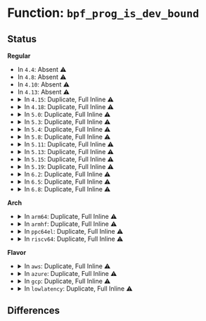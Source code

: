 # Function: <code>bpf_prog_is_dev_bound</code>

## Status
<b>Regular</b>
<ul>
<li>
In <code>4.4</code>: Absent ⚠️
</li>
<li>
In <code>4.8</code>: Absent ⚠️
</li>
<li>
In <code>4.10</code>: Absent ⚠️
</li>
<li>
In <code>4.13</code>: Absent ⚠️
</li>
<li>
<details>
<summary>In <code>4.15</code>: Duplicate, Full Inline ⚠️</summary>

**Collision:** Static Duplication

**Inline:** Full

**Transformation:** False

**Instances:**

```
In kernel/bpf/core.c (0)
Location: include/linux/bpf.h:543
Inline: True
```
```
In kernel/bpf/syscall.c (0)
Location: include/linux/bpf.h:543
Inline: True
```
```
In net/core/dev.c (0)
Location: include/linux/bpf.h:543
Inline: True
```
</details>
</li>
<li>
<details>
<summary>In <code>4.18</code>: Duplicate, Full Inline ⚠️</summary>

**Collision:** Static Duplication

**Inline:** Full

**Transformation:** False

**Instances:**

```
In kernel/bpf/core.c (0)
Location: include/linux/bpf.h:656
Inline: True
```
```
In kernel/bpf/syscall.c (0)
Location: include/linux/bpf.h:656
Inline: True
```
```
In kernel/bpf/verifier.c (0)
Location: include/linux/bpf.h:656
Inline: True
```
```
In kernel/bpf/offload.c (0)
Location: include/linux/bpf.h:656
Inline: True
```
```
In net/core/dev.c (0)
Location: include/linux/bpf.h:656
Inline: True
```
```
In net/core/filter.c (0)
Location: include/linux/bpf.h:656
Inline: True
```
</details>
</li>
<li>
<details>
<summary>In <code>5.0</code>: Duplicate, Full Inline ⚠️</summary>

**Collision:** Static Duplication

**Inline:** Full

**Transformation:** False

**Instances:**

```
In kernel/bpf/core.c (0)
Location: include/linux/bpf.h:739
Inline: True
```
```
In kernel/bpf/syscall.c (0)
Location: include/linux/bpf.h:739
Inline: True
```
```
In kernel/bpf/verifier.c (0)
Location: include/linux/bpf.h:739
Inline: True
```
```
In kernel/bpf/offload.c (0)
Location: include/linux/bpf.h:739
Inline: True
```
```
In net/core/dev.c (0)
Location: include/linux/bpf.h:739
Inline: True
```
```
In net/core/filter.c (0)
Location: include/linux/bpf.h:739
Inline: True
```
</details>
</li>
<li>
<details>
<summary>In <code>5.3</code>: Duplicate, Full Inline ⚠️</summary>

**Collision:** Static Duplication

**Inline:** Full

**Transformation:** False

**Instances:**

```
In kernel/bpf/core.c (0)
Location: include/linux/bpf.h:917
Inline: True
```
```
In kernel/bpf/syscall.c (0)
Location: include/linux/bpf.h:917
Inline: True
```
```
In kernel/bpf/verifier.c (0)
Location: include/linux/bpf.h:917
Inline: True
```
```
In kernel/bpf/offload.c (0)
Location: include/linux/bpf.h:917
Inline: True
```
```
In net/core/dev.c (0)
Location: include/linux/bpf.h:917
Inline: True
```
```
In net/core/filter.c (0)
Location: include/linux/bpf.h:917
Inline: True
```
</details>
</li>
<li>
<details>
<summary>In <code>5.4</code>: Duplicate, Full Inline ⚠️</summary>

**Collision:** Static Duplication

**Inline:** Full

**Transformation:** False

**Instances:**

```
In kernel/bpf/core.c (0)
Location: include/linux/bpf.h:919
Inline: True
```
```
In kernel/bpf/syscall.c (0)
Location: include/linux/bpf.h:919
Inline: True
```
```
In kernel/bpf/verifier.c (0)
Location: include/linux/bpf.h:919
Inline: True
```
```
In kernel/bpf/offload.c (0)
Location: include/linux/bpf.h:919
Inline: True
```
```
In net/core/dev.c (0)
Location: include/linux/bpf.h:919
Inline: True
```
```
In net/core/filter.c (0)
Location: include/linux/bpf.h:919
Inline: True
```
</details>
</li>
<li>
<details>
<summary>In <code>5.8</code>: Duplicate, Full Inline ⚠️</summary>

**Collision:** Static Duplication

**Inline:** Full

**Transformation:** False

**Instances:**

```
In kernel/bpf/core.c (ffffffff811faf02)
Location: include/linux/bpf.h:1506
Inline: True
Inline callers:
  - kernel/bpf/core.c:bpf_prog_free_deferred
  - kernel/bpf/core.c:bpf_prog_select_runtime
```
```
In kernel/bpf/syscall.c (ffffffff81200281)
Location: include/linux/bpf.h:1506
Inline: True
Inline callers:
  - kernel/bpf/syscall.c:bpf_prog_load
  - kernel/bpf/syscall.c:bpf_prog_load
  - kernel/bpf/syscall.c:__bpf_prog_get
```
```
In kernel/bpf/verifier.c (ffffffff812131a1)
Location: include/linux/bpf.h:1506
Inline: True
Inline callers:
  - kernel/bpf/verifier.c:bpf_check
  - kernel/bpf/verifier.c:bpf_check
  - kernel/bpf/verifier.c:bpf_check
  - kernel/bpf/verifier.c:bpf_check
  - kernel/bpf/verifier.c:convert_ctx_accesses
  - kernel/bpf/verifier.c:opt_hard_wire_dead_code_branches
  - kernel/bpf/verifier.c:verifier_remove_insns
  - kernel/bpf/verifier.c:check_map_prog_compatibility
  - kernel/bpf/verifier.c:do_check
```
```
In kernel/bpf/offload.c (ffffffff81229079)
Location: include/linux/bpf.h:1506
Inline: True
Inline callers:
  - kernel/bpf/offload.c:__bpf_offload_dev_match
```
```
In net/core/dev.c (ffffffff81a0c7bb)
Location: include/linux/bpf.h:1506
Inline: True
Inline callers:
  - net/core/dev.c:dev_change_xdp_fd
```
```
In net/core/filter.c (ffffffff81a2be68)
Location: include/linux/bpf.h:1506
Inline: True
```
</details>
</li>
<li>
<details>
<summary>In <code>5.11</code>: Duplicate, Full Inline ⚠️</summary>

**Collision:** Static Duplication

**Inline:** Full

**Transformation:** False

**Instances:**

```
In kernel/bpf/core.c (ffffffff811f9863)
Location: include/linux/bpf.h:1728
Inline: True
Inline callers:
  - kernel/bpf/core.c:bpf_prog_free_deferred
  - kernel/bpf/core.c:bpf_prog_select_runtime
```
```
In kernel/bpf/syscall.c (ffffffff811ff6ee)
Location: include/linux/bpf.h:1728
Inline: True
Inline callers:
  - kernel/bpf/syscall.c:bpf_prog_load
  - kernel/bpf/syscall.c:bpf_prog_load
  - kernel/bpf/syscall.c:__bpf_prog_get
```
```
In kernel/bpf/verifier.c (ffffffff81214987)
Location: include/linux/bpf.h:1728
Inline: True
Inline callers:
  - kernel/bpf/verifier.c:bpf_check
  - kernel/bpf/verifier.c:bpf_check
  - kernel/bpf/verifier.c:bpf_check
  - kernel/bpf/verifier.c:bpf_check
  - kernel/bpf/verifier.c:convert_ctx_accesses
  - kernel/bpf/verifier.c:opt_hard_wire_dead_code_branches
  - kernel/bpf/verifier.c:verifier_remove_insns
  - kernel/bpf/verifier.c:check_map_prog_compatibility
  - kernel/bpf/verifier.c:do_check
```
```
In kernel/bpf/offload.c (ffffffff81230b19)
Location: include/linux/bpf.h:1728
Inline: True
Inline callers:
  - kernel/bpf/offload.c:__bpf_offload_dev_match
```
```
In net/core/dev.c (ffffffff81a006bd)
Location: include/linux/bpf.h:1728
Inline: True
Inline callers:
  - net/core/dev.c:dev_xdp_attach
```
```
In net/core/filter.c (ffffffff81a2d248)
Location: include/linux/bpf.h:1728
Inline: True
```
</details>
</li>
<li>
<details>
<summary>In <code>5.13</code>: Duplicate, Full Inline ⚠️</summary>

**Collision:** Static Duplication

**Inline:** Full

**Transformation:** False

**Instances:**

```
In kernel/bpf/core.c (ffffffff811fa763)
Location: include/linux/bpf.h:1818
Inline: True
Inline callers:
  - kernel/bpf/core.c:bpf_prog_free_deferred
  - kernel/bpf/core.c:bpf_prog_select_runtime
```
```
In kernel/bpf/syscall.c (ffffffff81200099)
Location: include/linux/bpf.h:1818
Inline: True
Inline callers:
  - kernel/bpf/syscall.c:bpf_prog_load
  - kernel/bpf/syscall.c:bpf_prog_load
  - kernel/bpf/syscall.c:__bpf_prog_get
```
```
In kernel/bpf/verifier.c (ffffffff81217795)
Location: include/linux/bpf.h:1818
Inline: True
Inline callers:
  - kernel/bpf/verifier.c:bpf_check
  - kernel/bpf/verifier.c:bpf_check
  - kernel/bpf/verifier.c:bpf_check
  - kernel/bpf/verifier.c:bpf_check
  - kernel/bpf/verifier.c:bpf_check
  - kernel/bpf/verifier.c:convert_ctx_accesses
  - kernel/bpf/verifier.c:verifier_remove_insns
  - kernel/bpf/verifier.c:check_map_prog_compatibility
  - kernel/bpf/verifier.c:do_check
```
```
In kernel/bpf/offload.c (ffffffff81234cc9)
Location: include/linux/bpf.h:1818
Inline: True
Inline callers:
  - kernel/bpf/offload.c:__bpf_offload_dev_match
```
```
In net/core/dev.c (ffffffff819e6b12)
Location: include/linux/bpf.h:1818
Inline: True
Inline callers:
  - net/core/dev.c:dev_xdp_attach
```
```
In net/core/filter.c (ffffffff81a14719)
Location: include/linux/bpf.h:1818
Inline: True
```
</details>
</li>
<li>
<details>
<summary>In <code>5.15</code>: Duplicate, Full Inline ⚠️</summary>

**Collision:** Static Duplication

**Inline:** Full

**Transformation:** False

**Instances:**

```
In kernel/bpf/core.c (ffffffff8122be73)
Location: include/linux/bpf.h:1944
Inline: True
Inline callers:
  - kernel/bpf/core.c:bpf_prog_free_deferred
  - kernel/bpf/core.c:bpf_prog_select_runtime
```
```
In kernel/bpf/syscall.c (ffffffff81231d8c)
Location: include/linux/bpf.h:1944
Inline: True
Inline callers:
  - kernel/bpf/syscall.c:bpf_prog_load
  - kernel/bpf/syscall.c:bpf_prog_load
  - kernel/bpf/syscall.c:__bpf_prog_get
```
```
In kernel/bpf/verifier.c (ffffffff8124dd26)
Location: include/linux/bpf.h:1944
Inline: True
Inline callers:
  - kernel/bpf/verifier.c:bpf_check
  - kernel/bpf/verifier.c:bpf_check
  - kernel/bpf/verifier.c:bpf_check
  - kernel/bpf/verifier.c:bpf_check
  - kernel/bpf/verifier.c:bpf_check
  - kernel/bpf/verifier.c:convert_ctx_accesses
  - kernel/bpf/verifier.c:verifier_remove_insns
  - kernel/bpf/verifier.c:check_map_prog_compatibility
  - kernel/bpf/verifier.c:do_check
```
```
In kernel/bpf/offload.c (ffffffff8126edd5)
Location: include/linux/bpf.h:1944
Inline: True
```
```
In net/core/dev.c (ffffffff81a9b3f6)
Location: include/linux/bpf.h:1944
Inline: True
Inline callers:
  - net/core/dev.c:dev_xdp_attach
```
```
In net/core/filter.c (ffffffff81ac6292)
Location: include/linux/bpf.h:1944
Inline: True
Inline callers:
  - net/core/filter.c:xdp_is_valid_access
```
</details>
</li>
<li>
<details>
<summary>In <code>5.19</code>: Duplicate, Full Inline ⚠️</summary>

**Collision:** Static Duplication

**Inline:** Full

**Transformation:** False

**Instances:**

```
In kernel/bpf/core.c (ffffffff8126d9ea)
Location: include/linux/bpf.h:2083
Inline: True
Inline callers:
  - kernel/bpf/core.c:bpf_prog_free_deferred
  - kernel/bpf/core.c:bpf_prog_select_runtime
```
```
In kernel/bpf/syscall.c (ffffffff8127507c)
Location: include/linux/bpf.h:2083
Inline: True
Inline callers:
  - kernel/bpf/syscall.c:bpf_prog_load
  - kernel/bpf/syscall.c:bpf_prog_load
  - kernel/bpf/syscall.c:__bpf_prog_get
```
```
In kernel/bpf/verifier.c (ffffffff81294e91)
Location: include/linux/bpf.h:2083
Inline: True
Inline callers:
  - kernel/bpf/verifier.c:bpf_check
  - kernel/bpf/verifier.c:bpf_check
  - kernel/bpf/verifier.c:bpf_check
  - kernel/bpf/verifier.c:bpf_check
  - kernel/bpf/verifier.c:convert_ctx_accesses
  - kernel/bpf/verifier.c:opt_hard_wire_dead_code_branches
  - kernel/bpf/verifier.c:verifier_remove_insns
  - kernel/bpf/verifier.c:check_map_prog_compatibility
  - kernel/bpf/verifier.c:do_check
```
```
In kernel/bpf/offload.c (ffffffff812bddf5)
Location: include/linux/bpf.h:2083
Inline: True
```
```
In net/core/dev.c (ffffffff81c14abe)
Location: include/linux/bpf.h:2083
Inline: True
Inline callers:
  - net/core/dev.c:dev_xdp_attach
```
```
In net/core/filter.c (ffffffff81c41c10)
Location: include/linux/bpf.h:2083
Inline: True
Inline callers:
  - net/core/filter.c:xdp_is_valid_access
```
</details>
</li>
<li>
<details>
<summary>In <code>6.2</code>: Duplicate, Full Inline ⚠️</summary>

**Collision:** Static Duplication

**Inline:** Full

**Transformation:** False

**Instances:**

```
In kernel/bpf/core.c (ffffffff812c2e29)
Location: include/linux/bpf.h:2491
Inline: True
Inline callers:
  - kernel/bpf/core.c:bpf_prog_free_deferred
  - kernel/bpf/core.c:bpf_prog_select_runtime
```
```
In kernel/bpf/syscall.c (ffffffff812c8204)
Location: include/linux/bpf.h:2491
Inline: True
Inline callers:
  - kernel/bpf/syscall.c:bpf_prog_get_info_by_fd
  - kernel/bpf/syscall.c:bpf_prog_load
  - kernel/bpf/syscall.c:bpf_prog_load
  - kernel/bpf/syscall.c:__bpf_prog_get
```
```
In kernel/bpf/verifier.c (ffffffff812efccd)
Location: include/linux/bpf.h:2491
Inline: True
Inline callers:
  - kernel/bpf/verifier.c:bpf_check
  - kernel/bpf/verifier.c:bpf_check
  - kernel/bpf/verifier.c:bpf_check
  - kernel/bpf/verifier.c:bpf_check
  - kernel/bpf/verifier.c:convert_ctx_accesses
  - kernel/bpf/verifier.c:opt_hard_wire_dead_code_branches
  - kernel/bpf/verifier.c:verifier_remove_insns
  - kernel/bpf/verifier.c:check_map_prog_compatibility
  - kernel/bpf/verifier.c:do_check
```
```
In kernel/bpf/offload.c (ffffffff81321355)
Location: include/linux/bpf.h:2491
Inline: True
```
```
In net/core/dev.c (ffffffff81dc5bfe)
Location: include/linux/bpf.h:2491
Inline: True
Inline callers:
  - net/core/dev.c:dev_xdp_attach
```
```
In net/core/filter.c (ffffffff81df73b0)
Location: include/linux/bpf.h:2491
Inline: True
Inline callers:
  - net/core/filter.c:xdp_is_valid_access
```
</details>
</li>
<li>
<details>
<summary>In <code>6.5</code>: Duplicate, Full Inline ⚠️</summary>

**Collision:** Static Duplication

**Inline:** Full

**Transformation:** False

**Instances:**

```
In kernel/bpf/core.c (ffffffff812e9d1c)
Location: include/linux/bpf.h:2672
Inline: True
Inline callers:
  - kernel/bpf/core.c:bpf_prog_free_deferred
  - kernel/bpf/core.c:bpf_prog_map_compatible
```
```
In kernel/bpf/syscall.c (ffffffff812f1ed2)
Location: include/linux/bpf.h:2672
Inline: True
Inline callers:
  - kernel/bpf/syscall.c:bpf_prog_load
  - kernel/bpf/syscall.c:bpf_prog_load
```
```
In kernel/bpf/verifier.c (ffffffff8131b13c)
Location: include/linux/bpf.h:2672
Inline: True
Inline callers:
  - kernel/bpf/verifier.c:bpf_check_attach_target
```
```
In kernel/bpf/offload.c (ffffffff81352e05)
Location: include/linux/bpf.h:2672
Inline: True
Inline callers:
  - kernel/bpf/offload.c:bpf_dev_bound_kfunc_check
  - kernel/bpf/offload.c:bpf_prog_dev_bound_inherit
```
```
In net/core/dev.c (ffffffff81e35071)
Location: include/linux/bpf.h:2672
Inline: True
Inline callers:
  - net/core/dev.c:dev_xdp_attach
```
```
In net/bpf/test_run.c (ffffffff81ecf829)
Location: include/linux/bpf.h:2672
Inline: True
Inline callers:
  - net/bpf/test_run.c:bpf_prog_test_run_xdp
```
</details>
</li>
<li>
<details>
<summary>In <code>6.8</code>: Duplicate, Full Inline ⚠️</summary>

**Collision:** Static Duplication

**Inline:** Full

**Transformation:** False

**Instances:**

```
In kernel/bpf/core.c (ffffffff81308da6)
Location: include/linux/bpf.h:2843
Inline: True
Inline callers:
  - kernel/bpf/core.c:bpf_prog_free_deferred
  - kernel/bpf/core.c:bpf_prog_map_compatible
```
```
In kernel/bpf/syscall.c (ffffffff81310d43)
Location: include/linux/bpf.h:2843
Inline: True
Inline callers:
  - kernel/bpf/syscall.c:bpf_prog_load
  - kernel/bpf/syscall.c:bpf_prog_load
```
```
In kernel/bpf/verifier.c (ffffffff8133d39c)
Location: include/linux/bpf.h:2843
Inline: True
Inline callers:
  - kernel/bpf/verifier.c:bpf_check_attach_target
```
```
In kernel/bpf/offload.c (ffffffff8137a2e5)
Location: include/linux/bpf.h:2843
Inline: True
Inline callers:
  - kernel/bpf/offload.c:bpf_dev_bound_kfunc_check
  - kernel/bpf/offload.c:bpf_prog_dev_bound_inherit
```
```
In net/core/dev.c (ffffffff81ef310e)
Location: include/linux/bpf.h:2843
Inline: True
Inline callers:
  - net/core/dev.c:dev_xdp_attach
```
```
In net/bpf/test_run.c (ffffffff81f93179)
Location: include/linux/bpf.h:2843
Inline: True
Inline callers:
  - net/bpf/test_run.c:bpf_prog_test_run_xdp
```
</details>
</li>
</ul>
<b>Arch</b>
<ul>
<li>
<details>
<summary>In <code>arm64</code>: Duplicate, Full Inline ⚠️</summary>

**Collision:** Static Duplication

**Inline:** Full

**Transformation:** False

**Instances:**

```
In kernel/bpf/core.c (0)
Location: include/linux/bpf.h:919
Inline: True
```
```
In kernel/bpf/syscall.c (0)
Location: include/linux/bpf.h:919
Inline: True
```
```
In kernel/bpf/verifier.c (0)
Location: include/linux/bpf.h:919
Inline: True
```
```
In kernel/bpf/offload.c (0)
Location: include/linux/bpf.h:919
Inline: True
```
```
In net/core/dev.c (0)
Location: include/linux/bpf.h:919
Inline: True
```
```
In net/core/filter.c (0)
Location: include/linux/bpf.h:919
Inline: True
```
</details>
</li>
<li>
<details>
<summary>In <code>armhf</code>: Duplicate, Full Inline ⚠️</summary>

**Collision:** Static Duplication

**Inline:** Full

**Transformation:** False

**Instances:**

```
In kernel/bpf/core.c (c0492b80)
Location: include/linux/bpf.h:919
Inline: True
Inline callers:
  - kernel/bpf/core.c:bpf_prog_select_runtime
```
```
In kernel/bpf/syscall.c (c0494368)
Location: include/linux/bpf.h:919
Inline: True
Inline callers:
  - kernel/bpf/syscall.c:bpf_prog_get_info_by_fd
  - kernel/bpf/syscall.c:bpf_prog_load
  - kernel/bpf/syscall.c:bpf_prog_load
  - kernel/bpf/syscall.c:__bpf_prog_get
```
```
In kernel/bpf/verifier.c (c04a6928)
Location: include/linux/bpf.h:919
Inline: True
Inline callers:
  - kernel/bpf/verifier.c:bpf_check
  - kernel/bpf/verifier.c:bpf_check
  - kernel/bpf/verifier.c:bpf_check
  - kernel/bpf/verifier.c:bpf_check
  - kernel/bpf/verifier.c:bpf_check
  - kernel/bpf/verifier.c:convert_ctx_accesses
  - kernel/bpf/verifier.c:verifier_remove_insns
  - kernel/bpf/verifier.c:replace_map_fd_with_map_ptr
  - kernel/bpf/verifier.c:do_check
```
```
In kernel/bpf/offload.c (c04b95cc)
Location: include/linux/bpf.h:919
Inline: True
Inline callers:
  - kernel/bpf/offload.c:__bpf_offload_dev_match
```
```
In net/core/dev.c (c0cf11fc)
Location: include/linux/bpf.h:919
Inline: True
Inline callers:
  - net/core/dev.c:dev_change_xdp_fd
```
```
In net/core/filter.c (c0d150a0)
Location: include/linux/bpf.h:919
Inline: True
```
</details>
</li>
<li>
<details>
<summary>In <code>ppc64el</code>: Duplicate, Full Inline ⚠️</summary>

**Collision:** Static Duplication

**Inline:** Full

**Transformation:** False

**Instances:**

```
In kernel/bpf/core.c (0)
Location: include/linux/bpf.h:919
Inline: True
```
```
In kernel/bpf/syscall.c (0)
Location: include/linux/bpf.h:919
Inline: True
```
```
In kernel/bpf/verifier.c (0)
Location: include/linux/bpf.h:919
Inline: True
```
```
In kernel/bpf/offload.c (0)
Location: include/linux/bpf.h:919
Inline: True
```
```
In net/core/dev.c (0)
Location: include/linux/bpf.h:919
Inline: True
```
```
In net/core/filter.c (0)
Location: include/linux/bpf.h:919
Inline: True
```
</details>
</li>
<li>
<details>
<summary>In <code>riscv64</code>: Duplicate, Full Inline ⚠️</summary>

**Collision:** Static Duplication

**Inline:** Full

**Transformation:** False

**Instances:**

```
In kernel/bpf/core.c (0)
Location: include/linux/bpf.h:919
Inline: True
```
```
In kernel/bpf/syscall.c (0)
Location: include/linux/bpf.h:919
Inline: True
```
```
In kernel/bpf/verifier.c (0)
Location: include/linux/bpf.h:919
Inline: True
```
```
In kernel/bpf/offload.c (0)
Location: include/linux/bpf.h:919
Inline: True
```
```
In net/core/dev.c (0)
Location: include/linux/bpf.h:919
Inline: True
```
```
In net/core/filter.c (0)
Location: include/linux/bpf.h:919
Inline: True
```
</details>
</li>
</ul>
<b>Flavor</b>
<ul>
<li>
<details>
<summary>In <code>aws</code>: Duplicate, Full Inline ⚠️</summary>

**Collision:** Static Duplication

**Inline:** Full

**Transformation:** False

**Instances:**

```
In kernel/bpf/core.c (0)
Location: include/linux/bpf.h:919
Inline: True
```
```
In kernel/bpf/syscall.c (0)
Location: include/linux/bpf.h:919
Inline: True
```
```
In kernel/bpf/verifier.c (0)
Location: include/linux/bpf.h:919
Inline: True
```
```
In kernel/bpf/offload.c (0)
Location: include/linux/bpf.h:919
Inline: True
```
```
In net/core/dev.c (0)
Location: include/linux/bpf.h:919
Inline: True
```
```
In net/core/filter.c (0)
Location: include/linux/bpf.h:919
Inline: True
```
</details>
</li>
<li>
<details>
<summary>In <code>azure</code>: Duplicate, Full Inline ⚠️</summary>

**Collision:** Static Duplication

**Inline:** Full

**Transformation:** False

**Instances:**

```
In kernel/bpf/core.c (0)
Location: include/linux/bpf.h:919
Inline: True
```
```
In kernel/bpf/syscall.c (0)
Location: include/linux/bpf.h:919
Inline: True
```
```
In kernel/bpf/verifier.c (0)
Location: include/linux/bpf.h:919
Inline: True
```
```
In kernel/bpf/offload.c (0)
Location: include/linux/bpf.h:919
Inline: True
```
```
In net/core/dev.c (0)
Location: include/linux/bpf.h:919
Inline: True
```
```
In net/core/filter.c (0)
Location: include/linux/bpf.h:919
Inline: True
```
</details>
</li>
<li>
<details>
<summary>In <code>gcp</code>: Duplicate, Full Inline ⚠️</summary>

**Collision:** Static Duplication

**Inline:** Full

**Transformation:** False

**Instances:**

```
In kernel/bpf/core.c (0)
Location: include/linux/bpf.h:919
Inline: True
```
```
In kernel/bpf/syscall.c (0)
Location: include/linux/bpf.h:919
Inline: True
```
```
In kernel/bpf/verifier.c (0)
Location: include/linux/bpf.h:919
Inline: True
```
```
In kernel/bpf/offload.c (0)
Location: include/linux/bpf.h:919
Inline: True
```
```
In net/core/dev.c (0)
Location: include/linux/bpf.h:919
Inline: True
```
```
In net/core/filter.c (0)
Location: include/linux/bpf.h:919
Inline: True
```
</details>
</li>
<li>
<details>
<summary>In <code>lowlatency</code>: Duplicate, Full Inline ⚠️</summary>

**Collision:** Static Duplication

**Inline:** Full

**Transformation:** False

**Instances:**

```
In kernel/bpf/core.c (0)
Location: include/linux/bpf.h:919
Inline: True
```
```
In kernel/bpf/syscall.c (0)
Location: include/linux/bpf.h:919
Inline: True
```
```
In kernel/bpf/verifier.c (0)
Location: include/linux/bpf.h:919
Inline: True
```
```
In kernel/bpf/offload.c (0)
Location: include/linux/bpf.h:919
Inline: True
```
```
In net/core/dev.c (0)
Location: include/linux/bpf.h:919
Inline: True
```
```
In net/core/filter.c (0)
Location: include/linux/bpf.h:919
Inline: True
```
</details>
</li>
</ul>

## Differences
